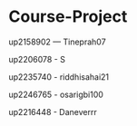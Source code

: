 # Course-Project
up2158902 — Tineprah07

up2206078 - S

up2235740 - riddhisahai21

up2246765 - osarigbi100

up2216448 - Daneverrr
